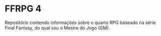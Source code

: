# FFRPG 4

Repositório contendo informações sobre o quarto RPG baseado na série Final Fantasy, do qual sou o Mestre do Jogo (GM).
